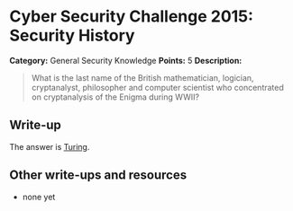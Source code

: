 # Cyber Security Challenge 2015: Security History

**Category:** General Security Knowledge
**Points:** 5
**Description:**

> What is the last name of the British mathematician, logician, cryptanalyst, philosopher and computer scientist who concentrated on cryptanalysis of the Enigma during WWII?

## Write-up

The answer is [Turing](https://en.wikipedia.org/wiki/Alan_Turing).

## Other write-ups and resources

* none yet
